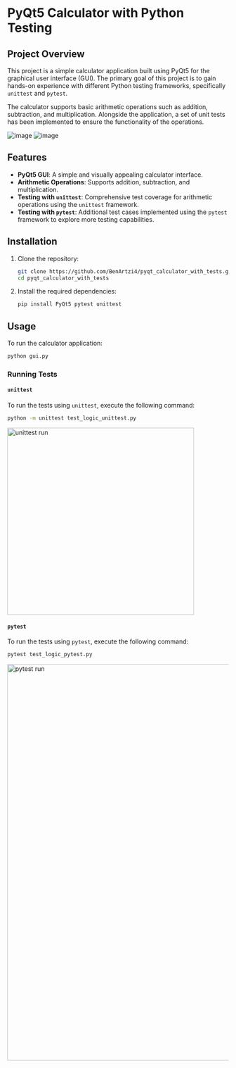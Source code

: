 # PyQt5 Calculator with Python Testing

## Project Overview

This project is a simple calculator application built using PyQt5 for the graphical user interface (GUI). The primary goal of this project is to gain hands-on experience with different Python testing frameworks, specifically `unittest` and `pytest`.

The calculator supports basic arithmetic operations such as addition, subtraction, and multiplication. Alongside the application, a set of unit tests has been implemented to ensure the functionality of the operations.

![image](https://github.com/user-attachments/assets/0f90561d-9b75-4023-b1ea-adfc85f39569)           ![image](https://github.com/user-attachments/assets/33555285-2c68-4494-9fdf-f6873a50f07d)



## Features

- **PyQt5 GUI**: A simple and visually appealing calculator interface.
- **Arithmetic Operations**: Supports addition, subtraction, and multiplication.
- **Testing with `unittest`**: Comprehensive test coverage for arithmetic operations using the `unittest` framework.
- **Testing with `pytest`**: Additional test cases implemented using the `pytest` framework to explore more testing capabilities.

## Installation

1. Clone the repository:
   ```bash
   git clone https://github.com/BenArtzi4/pyqt_calculator_with_tests.git
   cd pyqt_calculator_with_tests

2. Install the required dependencies:
   ```bash
   pip install PyQt5 pytest unittest

## Usage
To run the calculator application:
   ```bash
   python gui.py
   ```

### Running Tests

#### `unittest`

To run the tests using `unittest`, execute the following command:
   ```bash
   python -m unittest test_logic_unittest.py
   ```

<img width="425" alt="unittest run" src="https://github.com/user-attachments/assets/a59ce387-2038-4271-9d7a-31432cb6ceac">

#### `pytest`

To run the tests using `pytest`, execute the following command:
   ```bash
   pytest test_logic_pytest.py
   ```

<img width="901" alt="pytest run" src="https://github.com/user-attachments/assets/9a1574ae-f7ee-49d4-8345-5dd001ff5db3">

